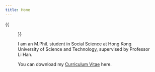 ```yaml
---
title: Home
---
```



{{<figure src="/media/photo.png" width="450">}}

I am an M.Phil. student in Social Science at Hong Kong University of Science and Technology, supervised by Professor Li Han.



You can download my [Curriculum Vitae](https://hongtaoh.com/files/hongtao_hao_cv.pdf) here.

